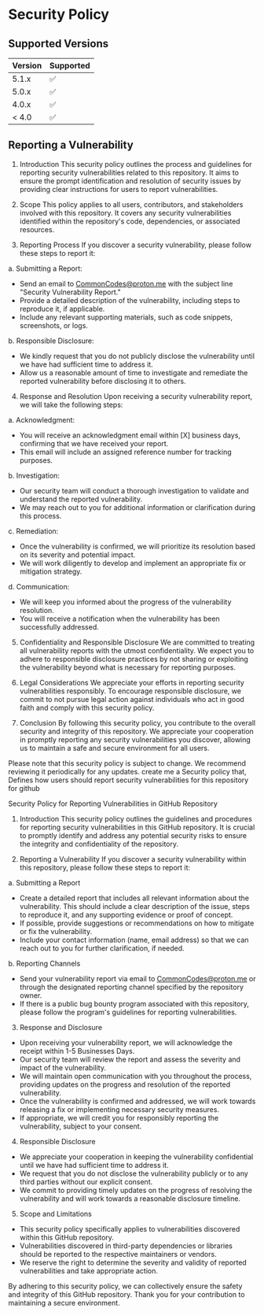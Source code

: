 # Security Policy

## Supported Versions

| Version | Supported          |
| ------- | ------------------ |
| 5.1.x   | :white_check_mark: |
| 5.0.x   | :white_check_mark:                |
| 4.0.x   | :white_check_mark: |
| < 4.0   | :white_check_mark:                |

## Reporting a Vulnerability

1. Introduction
This security policy outlines the process and guidelines for reporting security vulnerabilities related to this repository. It aims to ensure the prompt identification and resolution of security issues by providing clear instructions for users to report vulnerabilities.

2. Scope
This policy applies to all users, contributors, and stakeholders involved with this repository. It covers any security vulnerabilities identified within the repository's code, dependencies, or associated resources.

3. Reporting Process
If you discover a security vulnerability, please follow these steps to report it:

a. Submitting a Report:
- Send an email to CommonCodes@proton.me with the subject line "Security Vulnerability Report."
- Provide a detailed description of the vulnerability, including steps to reproduce it, if applicable.
- Include any relevant supporting materials, such as code snippets, screenshots, or logs.

b. Responsible Disclosure:
- We kindly request that you do not publicly disclose the vulnerability until we have had sufficient time to address it.
- Allow us a reasonable amount of time to investigate and remediate the reported vulnerability before disclosing it to others.

4. Response and Resolution
Upon receiving a security vulnerability report, we will take the following steps:

a. Acknowledgment:
- You will receive an acknowledgment email within [X] business days, confirming that we have received your report.
- This email will include an assigned reference number for tracking purposes.

b. Investigation:
- Our security team will conduct a thorough investigation to validate and understand the reported vulnerability.
- We may reach out to you for additional information or clarification during this process.

c. Remediation:
- Once the vulnerability is confirmed, we will prioritize its resolution based on its severity and potential impact.
- We will work diligently to develop and implement an appropriate fix or mitigation strategy.

d. Communication:
- We will keep you informed about the progress of the vulnerability resolution.
- You will receive a notification when the vulnerability has been successfully addressed.

5. Confidentiality and Responsible Disclosure
We are committed to treating all vulnerability reports with the utmost confidentiality. We expect you to adhere to responsible disclosure practices by not sharing or exploiting the vulnerability beyond what is necessary for reporting purposes.

6. Legal Considerations
We appreciate your efforts in reporting security vulnerabilities responsibly. To encourage responsible disclosure, we commit to not pursue legal action against individuals who act in good faith and comply with this security policy.

7. Conclusion
By following this security policy, you contribute to the overall security and integrity of this repository. We appreciate your cooperation in promptly reporting any security vulnerabilities you discover, allowing us to maintain a safe and secure environment for all users.

Please note that this security policy is subject to change. We recommend reviewing it periodically for any updates.
create me a
Security policy that,
Defines how users should report security vulnerabilities for this repository for github

Security Policy for Reporting Vulnerabilities in GitHub Repository

1. Introduction
This security policy outlines the guidelines and procedures for reporting security vulnerabilities in this GitHub repository. It is crucial to promptly identify and address any potential security risks to ensure the integrity and confidentiality of the repository.

2. Reporting a Vulnerability
If you discover a security vulnerability within this repository, please follow these steps to report it:

a. Submitting a Report
- Create a detailed report that includes all relevant information about the vulnerability. This should include a clear description of the issue, steps to reproduce it, and any supporting evidence or proof of concept.
- If possible, provide suggestions or recommendations on how to mitigate or fix the vulnerability.
- Include your contact information (name, email address) so that we can reach out to you for further clarification, if needed.

b. Reporting Channels
- Send your vulnerability report via email to CommonCodes@proton.me or through the designated reporting channel specified by the repository owner.
- If there is a public bug bounty program associated with this repository, please follow the program's guidelines for reporting vulnerabilities.

3. Response and Disclosure
- Upon receiving your vulnerability report, we will acknowledge the receipt within 1-5 Businesses Days.
- Our security team will review the report and assess the severity and impact of the vulnerability.
- We will maintain open communication with you throughout the process, providing updates on the progress and resolution of the reported vulnerability.
- Once the vulnerability is confirmed and addressed, we will work towards releasing a fix or implementing necessary security measures.
- If appropriate, we will credit you for responsibly reporting the vulnerability, subject to your consent.

4. Responsible Disclosure
- We appreciate your cooperation in keeping the vulnerability confidential until we have had sufficient time to address it.
- We request that you do not disclose the vulnerability publicly or to any third parties without our explicit consent.
- We commit to providing timely updates on the progress of resolving the vulnerability and will work towards a reasonable disclosure timeline.

5. Scope and Limitations
- This security policy specifically applies to vulnerabilities discovered within this GitHub repository.
- Vulnerabilities discovered in third-party dependencies or libraries should be reported to the respective maintainers or vendors.
- We reserve the right to determine the severity and validity of reported vulnerabilities and take appropriate action.

By adhering to this security policy, we can collectively ensure the safety and integrity of this GitHub repository. Thank you for your contribution to maintaining a secure environment.
